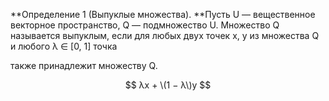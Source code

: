 **Определение 1 \(Выпуклые множества\). **Пусть U — вещественное векторное пространство, Q — подмножество U. Множество Q называется выпуклым, если для любых двух точек x, y из множества Q и любого λ ∈ \[0, 1\] точка

$$$$$$ $$

также принадлежит множеству Q.


$$
λx + \(1 − λ\)y
$$


